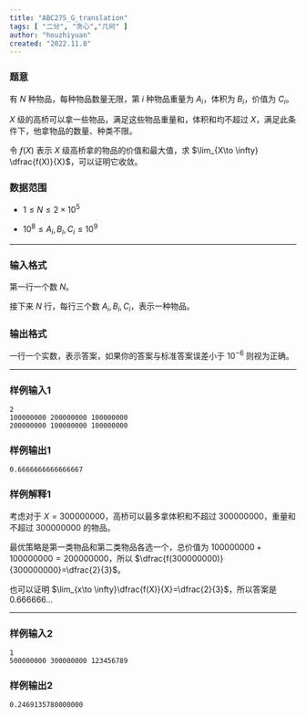 ```yaml
---
title: "ABC275_G_translation"
tags: [ "二分", "贪心","几何" ]
author: "houzhiyuan"
created: "2022.11.8"
---
```


### 题意 

有 $N$ 种物品，每种物品数量无限，第 $i$ 种物品重量为 $A_i$，体积为 $B_i$，价值为 $C_i$。

$X$ 级的高桥可以拿一些物品，满足这些物品重量和，体积和均不超过 $X$，满足此条件下，他拿物品的数量、种类不限。

令 $f(X)$ 表示 $X$ 级高桥拿的物品的价值和最大值，求 $\lim_{X\to \infty} \dfrac{f(X)}{X}$，可以证明它收敛。

### 数据范围

- $1\le N\le 2\times 10^5$

- $10^8\le A_i,B_i,C_i\le 10^9$

---

### 输入格式

第一行一个数 $N$。

接下来 $N$ 行，每行三个数 $A_i,B_i,C_i$，表示一种物品。

### 输出格式

一行一个实数，表示答案，如果你的答案与标准答案误差小于 $10^{-6}$ 则视为正确。

---

### 样例输入1

```
2
100000000 200000000 100000000
200000000 100000000 100000000
```

### 样例输出1

```
0.6666666666666667
```

### 样例解释1

考虑对于 $X=300000000$，高桥可以最多拿体积和不超过 $300000000$，重量和不超过 $300000000$ 的物品。

最优策略是第一类物品和第二类物品各选一个，总价值为 $100000000+100000000=200000000$，所以 $\dfrac{f(300000000)}{300000000}=\dfrac{2}{3}$。

也可以证明 $\lim_{x\to \infty}\dfrac{f(X)}{X}=\dfrac{2}{3}$，所以答案是 $0.666666...$

---

### 样例输入2

```
1
500000000 300000000 123456789
```

### 样例输出2

```
0.2469135780000000
```